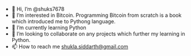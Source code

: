 - 👋 Hi, I’m @shuks7678
- 👀 I’m interested in Bitcoin. Programming Bitcoin from scratch is a book which introduced me to Pythong language. 
- 🌱 I’m currently learning Python
- 💞️ I’m looking to collaborate on any projects which further my learning in Python.
- 📫 How to reach me shukla.siddarth@gmail.com

<!---
shuks7678/shuks7678 is a ✨ special ✨ repository because its `README.md` (this file) appears on your GitHub profile.
You can click the Preview link to take a look at your changes.
--->
